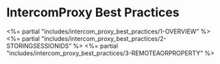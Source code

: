 
# IntercomProxy Best Practices

\<%= partial "includes/intercom\_proxy_best_practices/1-OVERVIEW” %\>
\<%= partial "includes/intercom\_proxy_best_practices/2-STORINGSESSIONIDS” %\>
\<%= partial "includes/intercom\_proxy_best_practices/3-REMOTEAORPROPERTY” %\>



